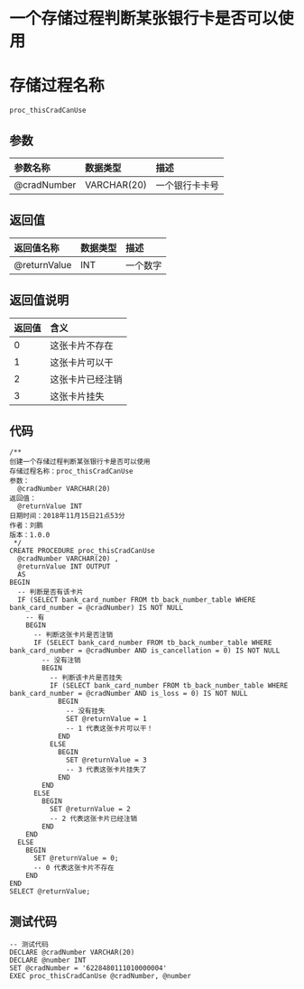 # 一个存储过程判断某张银行卡是否可以使用

# 存储过程名称

```
proc_thisCradCanUse
```

## 参数

| 参数名称 | 数据类型 | 描述 |
| :--- | :--- | :--- |
| @cradNumber | VARCHAR\(20\) | 一个银行卡卡号 |

## 返回值

| 返回值名称 | 数据类型 | 描述 |
| :--- | :--- | :--- |
| @returnValue | INT | 一个数字 |

## 返回值说明

| 返回值 | 含义 |
| :--- | :--- |
| 0 | 这张卡片不存在 |
| 1 | 这张卡片可以干 |
| 2 | 这张卡片已经注销 |
| 3 | 这张卡片挂失 |

## 代码

```
/**
创建一个存储过程判断某张银行卡是否可以使用
存储过程名称：proc_thisCradCanUse
参数：
  @cradNumber VARCHAR(20)
返回值：
  @returnValue INT
日期时间：2018年11月15日21点53分
作者：刘鹏
版本：1.0.0
 */
CREATE PROCEDURE proc_thisCradCanUse
  @cradNumber VARCHAR(20) ,
  @returnValue INT OUTPUT
  AS
BEGIN
  -- 判断是否有该卡片
  IF (SELECT bank_card_number FROM tb_back_number_table WHERE bank_card_number = @cradNumber) IS NOT NULL
    -- 有
    BEGIN
      -- 判断这张卡片是否注销
      IF (SELECT bank_card_number FROM tb_back_number_table WHERE bank_card_number = @cradNumber AND is_cancellation = 0) IS NOT NULL
        -- 没有注销
        BEGIN
          -- 判断该卡片是否挂失
          IF (SELECT bank_card_number FROM tb_back_number_table WHERE bank_card_number = @cradNumber AND is_loss = 0) IS NOT NULL
            BEGIN
              -- 没有挂失
              SET @returnValue = 1
              -- 1 代表这张卡片可以干！
            END
          ELSE
            BEGIN
              SET @returnValue = 3
              -- 3 代表这张卡片挂失了
            END
        END
      ELSE
        BEGIN
          SET @returnValue = 2
          -- 2 代表这张卡片已经注销
        END
    END
  ELSE
    BEGIN
      SET @returnValue = 0;
      -- 0 代表这张卡片不存在
    END
END
SELECT @returnValue;
```

## 测试代码

```
-- 测试代码
DECLARE @cradNumber VARCHAR(20)
DECLARE @number INT
SET @cradNumber = '6228480111010000004'
EXEC proc_thisCradCanUse @cradNumber, @number
```




